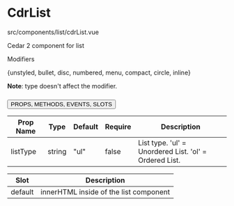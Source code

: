 # <span class="display-name">CdrList</span>


<span class="file">src/components/list/cdrList.vue<span>


Cedar 2 component for list

<span class="modifiers">Modifiers</span>

{unstyled, bullet, disc, numbered, menu, compact, circle, inline}

**Note**: type doesn't affect the modifier.

### <button class='title'>PROPS, METHODS, EVENTS, SLOTS</button>

Prop Name | Type | Default | Require | Description
--- | --- | --- | --- | ---
listType | string | "ul" | false | List type. 'ul' = Unordered List. 'ol' = Ordered List.

Slot | Description
--- | ---
default | innerHTML inside of the list component

